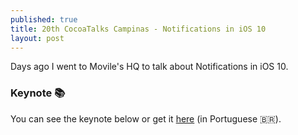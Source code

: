 ```yaml
---
published: true
title: 20th CocoaTalks Campinas - Notifications in iOS 10
layout: post
---
```


Days ago I went to Movile's HQ to talk about Notifications in iOS 10.

### Keynote 📚

You can see the keynote below or get it [here](https://speakerdeck.com/serralvo/notificacoes-no-ios-10) (in Portuguese 🇧🇷).

<script async class="speakerdeck-embed" data-id="c331fa5fcf104d708a09d221e055e0be" data-ratio="1.77777777777778" src="//speakerdeck.com/assets/embed.js"></script>
